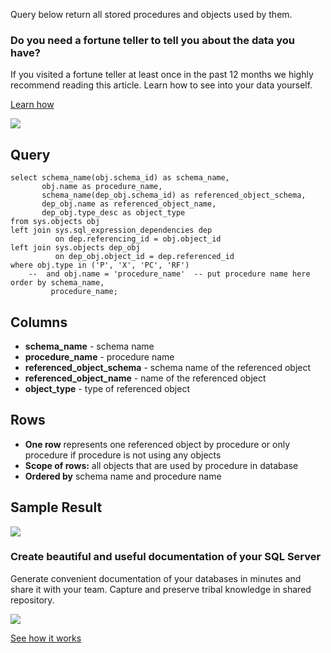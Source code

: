 Query below return all stored procedures and objects used by them.

### Do you need a fortune teller to tell you about the data you have?

If you visited a fortune teller at least once in the past 12 months we highly recommend reading this article. Learn how to see into your data yourself.

[Learn how](https://dataedo.com/blog/confused-when-trying-to-work-with-databases?cta=kb-query-fairy)

[![](https://dataedo.com/asset/img/markdown/docs/test-article/d36a7df6380a23152f19389890296cdc.png)](https://dataedo.com/blog/confused-when-trying-to-work-with-databases?cta=kb-query-fairy)

## Query

```
select schema_name(obj.schema_id) as schema_name,
       obj.name as procedure_name,
       schema_name(dep_obj.schema_id) as referenced_object_schema,
       dep_obj.name as referenced_object_name,
       dep_obj.type_desc as object_type
from sys.objects obj
left join sys.sql_expression_dependencies dep
          on dep.referencing_id = obj.object_id
left join sys.objects dep_obj
          on dep_obj.object_id = dep.referenced_id
where obj.type in ('P', 'X', 'PC', 'RF')
    --  and obj.name = 'procedure_name'  -- put procedure name here
order by schema_name,
         procedure_name;
```

## Columns

-   **schema\_name** - schema name
-   **procedure\_name** - procedure name
-   **referenced\_object\_schema** - schema name of the referenced object
-   **referenced\_object\_name** - name of the referenced object
-   **object\_type** - type of referenced object

## Rows

-   **One row** represents one referenced object by procedure or only procedure if procedure is not using any objects
-   **Scope of rows:** all objects that are used by procedure in database
-   **Ordered by** schema name and procedure name

## Sample Result

![](https://dataedo.com/asset/img/kb/query/sql-server/procedures_referenced_objects.png)

### Create beautiful and useful documentation of your SQL Server

Generate convenient documentation of your databases in minutes and share it with your team. Capture and preserve tribal knowledge in shared repository.

[![](https://dataedo.com/asset/img/markdown/docs/test-article/30c11fa4b210f11740f56e85ca8bf9c6.gif)](https://demo.dataedo.com/)

[See how it works](https://demo.dataedo.com/)